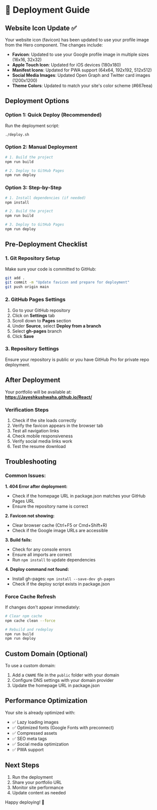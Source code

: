# 🚀 Deployment Guide

## Website Icon Update ✅
Your website icon (favicon) has been updated to use your profile image from the Hero component. The changes include:

- **Favicon**: Updated to use your Google profile image in multiple sizes (16x16, 32x32)
- **Apple Touch Icon**: Updated for iOS devices (180x180)
- **Manifest Icons**: Updated for PWA support (64x64, 192x192, 512x512)
- **Social Media Images**: Updated Open Graph and Twitter card images (1200x1200)
- **Theme Colors**: Updated to match your site's color scheme (#667eea)

## Deployment Options

### Option 1: Quick Deploy (Recommended)
Run the deployment script:
```bash
./deploy.sh
```

### Option 2: Manual Deployment
```bash
# 1. Build the project
npm run build

# 2. Deploy to GitHub Pages
npm run deploy
```

### Option 3: Step-by-Step
```bash
# 1. Install dependencies (if needed)
npm install

# 2. Build the project
npm run build

# 3. Deploy to GitHub Pages
npm run deploy
```

## Pre-Deployment Checklist

### 1. Git Repository Setup
Make sure your code is committed to GitHub:
```bash
git add .
git commit -m "Update favicon and prepare for deployment"
git push origin main
```

### 2. GitHub Pages Settings
1. Go to your GitHub repository
2. Click on **Settings** tab
3. Scroll down to **Pages** section
4. Under **Source**, select **Deploy from a branch**
5. Select **gh-pages** branch
6. Click **Save**

### 3. Repository Settings
Ensure your repository is public or you have GitHub Pro for private repo deployment.

## After Deployment

Your portfolio will be available at:
**https://Jayeshkushwaha.github.io/React/**

### Verification Steps
1. Check if the site loads correctly
2. Verify the favicon appears in the browser tab
3. Test all navigation links
4. Check mobile responsiveness
5. Verify social media links work
6. Test the resume download

## Troubleshooting

### Common Issues:

**1. 404 Error after deployment:**
- Check if the homepage URL in package.json matches your GitHub Pages URL
- Ensure the repository name is correct

**2. Favicon not showing:**
- Clear browser cache (Ctrl+F5 or Cmd+Shift+R)
- Check if the Google image URLs are accessible

**3. Build fails:**
- Check for any console errors
- Ensure all imports are correct
- Run `npm install` to update dependencies

**4. Deploy command not found:**
- Install gh-pages: `npm install --save-dev gh-pages`
- Check if the deploy script exists in package.json

### Force Cache Refresh
If changes don't appear immediately:
```bash
# Clear npm cache
npm cache clean --force

# Rebuild and redeploy
npm run build
npm run deploy
```

## Custom Domain (Optional)

To use a custom domain:
1. Add a `CNAME` file in the `public` folder with your domain
2. Configure DNS settings with your domain provider
3. Update the homepage URL in package.json

## Performance Optimization

Your site is already optimized with:
- ✅ Lazy loading images
- ✅ Optimized fonts (Google Fonts with preconnect)
- ✅ Compressed assets
- ✅ SEO meta tags
- ✅ Social media optimization
- ✅ PWA support

## Next Steps

1. Run the deployment
2. Share your portfolio URL
3. Monitor site performance
4. Update content as needed

Happy deploying! 🎉